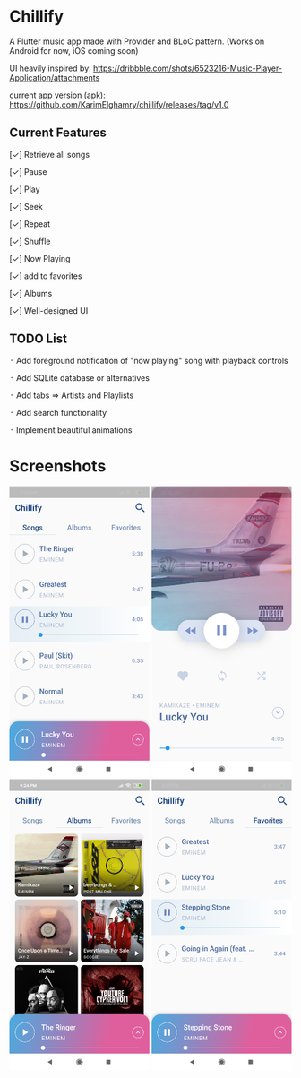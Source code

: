 # Chillify

A Flutter music app made with Provider and BLoC pattern. (Works on Android for now, iOS coming soon)

UI heavily inspired by: https://dribbble.com/shots/6523216-Music-Player-Application/attachments

current app version (apk): https://github.com/KarimElghamry/chillify/releases/tag/v1.0

## Current Features
[✓] Retrieve all songs

[✓] Pause

[✓] Play

[✓] Seek

[✓] Repeat

[✓] Shuffle

[✓] Now Playing

[✓] add to favorites

[✓] Albums

[✓] Well-designed UI


## TODO List

᛫ Add foreground notification of "now playing" song with playback controls

᛫ Add SQLite database or alternatives

᛫ Add tabs => Artists and Playlists

᛫ Add search functionality

᛫ Implement beautiful animations


# Screenshots


<img src="/first_screen.png" width="250"> <img src="/second_screen.png" width="250"> <img src="/fourth_screen.png" width="250"> <img src="/third_screen.png" width="250"> 
